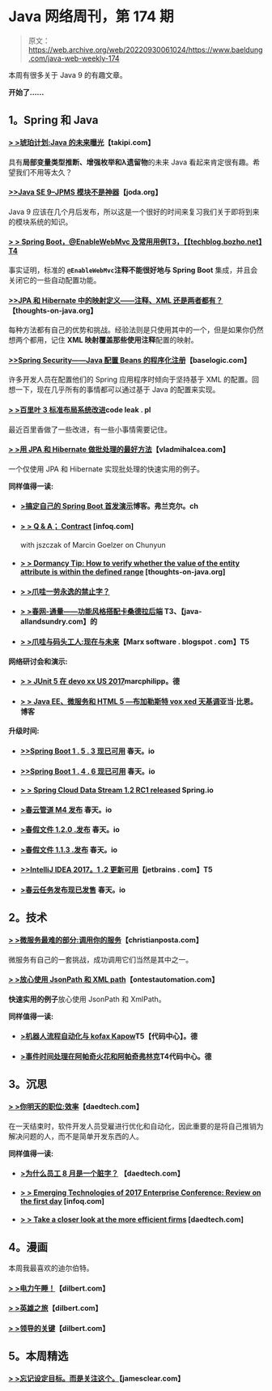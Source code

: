 # Java 网络周刊，第 174 期

> 原文：<https://web.archive.org/web/20220930061024/https://www.baeldung.com/java-web-weekly-174>

本周有很多关于 Java 9 的有趣文章。

**开始了……**

## 1。Spring 和 Java

#### [> >琥珀计划:Java 的未来曝光](https://web.archive.org/web/20220627180357/http://blog.takipi.com/project-amber-the-future-of-java-exposed/)【takipi.com】

具有**局部变量类型推断、增强枚举和λ遗留物**的未来 Java 看起来肯定很有趣。希望我们不用等太久？

#### [>>Java SE 9–JPMS 模块不是神器](https://web.archive.org/web/20220627180357/http://blog.joda.org/2017/04/java-se-9-jpms-modules-are-not-artifacts.html)【joda.org】

Java 9 应该在几个月后发布，所以这是一个很好的时间来复习我们关于即将到来的模块系统的知识。

#### [**> > Spring Boot，@EnableWebMvc 及常用用例**T3，【【techblog.bozho.net】T4](https://web.archive.org/web/20220627180357/https://techblog.bozho.net/spring-boot-enablewebmvc-common-use-cases/)

事实证明，标准的 **`@EnableWebMvc`注释不能很好地与 Spring Boot** 集成，并且会关闭它的一些自动配置功能。

#### [>>JPA 和 Hibernate 中的映射定义——注释、XML 还是两者都有？](https://web.archive.org/web/20220627180357/http://www.thoughts-on-java.org/mapping-definitions-jpa-hibernate-annotations-xml/)【thoughts-on-java.org】

每种方法都有自己的优势和挑战。经验法则是只使用其中的一个，但是如果你仍然想两个都用，记住 **XML 映射覆盖那些使用注释**配置的映射。

#### [**>>Spring Security——Java 配置 Beans 的程序化注册**](https://web.archive.org/web/20220627180357/https://www.baselogic.com/blog/spring-security-programmatic-registration-of-java-configuration-beans/)【baselogic.com】

许多开发人员在配置他们的 Spring 应用程序时倾向于坚持基于 XML 的配置。回想一下，现在几乎所有的事情都可以通过基于 Java 的配置来实现。

#### [> >百里叶 3 标准布局系统改进](https://web.archive.org/web/20220627180357/http://blog.codeleak.pl/2017/04/thymeleaf-3-standard-layout-system.html)code leak . pl

最近百里香做了一些改进，有一些小事情需要记住。

#### [**> >用 JPA 和 Hibernate 做批处理的最好方法**](https://web.archive.org/web/20220627180357/https://vladmihalcea.com/2017/04/25/the-best-way-to-do-batch-processing-with-jpa-and-hibernate/)【vladmihalcea.com】

一个仅使用 JPA 和 Hibernate 实现批处理的快速实用的例子。

**同样值得一读:**

*   #### [>搞定自己的 Spring Boot 首发演示](https://web.archive.org/web/20220627180357/https://blog.frankel.ch/fixing-own-spring-boot-starter-demo/#gsc.tab=0)博客。弗兰克尔。ch

*   #### [> > Q & A； Contract](https://web.archive.org/web/20220627180357/https://www.infoq.com/news/2017/04/spring-cloud-contract) [infoq.com]

    with jszczak of Marcin Goelzer on Chunyun
*   #### [> > Dormancy Tip: How to verify whether the value of the entity attribute is within the defined range](https://web.archive.org/web/20220627180357/http://www.thoughts-on-java.org/hibernate-tips-validate-entity-attribute-value-within-defined-range/) [thoughts-on-java.org]

*   #### [> >爪哇一劳永逸的禁止字？](https://web.archive.org/web/20220627180357/http://tomaszdziurko.com/2017/04/java-word-will-be-banned/)

*   #### [> >春网-通量——功能风格搭配卡桑德拉后端](https://web.archive.org/web/20220627180357/http://www.java-allandsundry.com/2017/04/spring-web-flux-functional-style-with.html) T3、【java-allandsundry.com】的

*   #### [> >爪哇与码头工人:现在与未来](https://web.archive.org/web/20220627180357/https://marxsoftware.blogspot.com/2017/04/java-and-docker.html)【Marx software . blogspot . com】T5

**网络研讨会和演示:**

*   #### [> > JUnit 5 在 devo xx US 2017](https://web.archive.org/web/20220627180357/http://www.marcphilipp.de/blog/2017/04/20/junit5-at-devoxx-us/)marcphilipp。德

*   #### [**> > Java EE、微服务和 HTML 5 —布加勒斯特** vox xed **天基调**](https://web.archive.org/web/20220627180357/http://adambien.blog/roller/abien/entry/java_ee_microservices_and_html)亚当·比恩。博客

**升级时间:**

*   #### [>>Spring Boot 1 . 5 . 3 现已可用](https://web.archive.org/web/20220627180357/https://spring.io/blog/2017/04/21/spring-boot-1-5-3-available-now) 春天。io

*   #### [>>Spring Boot 1 . 4 . 6 现已可用](https://web.archive.org/web/20220627180357/https://spring.io/blog/2017/04/20/spring-boot-1-4-6-available-now) 春天。io

*   #### [> > Spring Cloud Data Stream 1.2 RC1 released](https://web.archive.org/web/20220627180357/https://spring.io/blog/2017/04/20/spring-cloud-data-flow-1-2-rc1-released) Spring.io

*   #### [>春云管道 M4 发布](https://web.archive.org/web/20220627180357/https://spring.io/blog/2017/04/20/spring-cloud-pipelines-1-0-0-m4-released) 春天。io

*   #### [>春假文件 1.2.0 .发布](https://web.archive.org/web/20220627180357/https://spring.io/blog/2017/04/24/spring-rest-docs-1-2-0-release) 春天。io

*   #### [>春假文件 1.1.3 .发布](https://web.archive.org/web/20220627180357/https://spring.io/blog/2017/04/24/spring-rest-docs-1-1-3-release) 春天。io

*   #### [>>IntelliJ IDEA 2017。1 .2 更新可用](https://web.archive.org/web/20220627180357/https://blog.jetbrains.com/idea/2017/04/intellij-idea-2017-1-2-update-is-available/)【jetbrains . com】T5

*   #### [>春云任务发布现已发售](https://web.archive.org/web/20220627180357/https://spring.io/blog/2017/04/25/spring-cloud-task-1-2-0-release-is-now-available) 春天。io

## 2。技术

#### [> >微服务最难的部分:调用你的服务](https://web.archive.org/web/20220627180357/http://blog.christianposta.com/microservices/the-hardest-part-of-microservices-calling-your-services/)【christianposta.com】

微服务有自己的一套挑战，成功调用它们当然是其中之一。

#### [> >放心使用 JsonPath 和 XML path](https://web.archive.org/web/20220627180357/http://www.ontestautomation.com/using-jsonpath-and-xmlpath-in-rest-assured/)【ontestautomation.com】

**快速实用的例子**放心使用 JsonPath 和 XmlPath。

**同样值得一读:**

*   #### [>机器人流程自动化与 kofax Kapow](https://web.archive.org/web/20220627180357/https://blog.codecentric.de/en/2017/04/robotic-process-automation-kofax-kapow/)T5【代码中心】。德

*   #### [>事件时间处理在阿帕奇火花和阿帕奇弗林克](https://web.archive.org/web/20220627180357/https://blog.codecentric.de/en/2017/04/event-time-processing-apache-spark-apache-flink/)T4代码中心。德

## 3。沉思

#### [> >你明天的职位:效率](https://web.archive.org/web/20220627180357/http://www.daedtech.com/your-job-title-of-tomorrow-efficiencer/)【daedtech.com】

在一天结束时，软件开发人员受雇进行优化和自动化，因此重要的是将自己推销为解决问题的人，而不是简单开发东西的人。

**同样值得一读:**

*   #### [>为什么员工 8 月是一个脏字？](https://web.archive.org/web/20220627180357/http://www.daedtech.com/staff-aug-dirty-term/) 【daedtech.com】

*   #### [**> > Emerging Technologies of 2017 Enterprise Conference: Review on the first day**](https://web.archive.org/web/20220627180357/https://www.infoq.com/news/2017/04/day-one-philly-ete-2017?utm_campaign=infoq_content&utm_source=infoq&utm_medium=feed&utm_term=Java) [infoq.com]

*   #### [> > Take a closer look at the more efficient firms](https://web.archive.org/web/20220627180357/http://www.daedtech.com/closer-look-efficiencer-firm/) [daedtech.com]

## 4。漫画

本周我最喜欢的迪尔伯特。

#### [> >电力午睡！](https://web.archive.org/web/20220627180357/http://dilbert.com/strip/2014-02-17)【dilbert.com】

#### [> >英雄之旅](https://web.archive.org/web/20220627180357/http://dilbert.com/strip/2014-01-02)【dilbert.com】

#### [> >领导的关键](https://web.archive.org/web/20220627180357/http://dilbert.com/strip/2014-02-13)【dilbert.com】

## 5。本周精选

#### [> >忘记设定目标。而是关注这个。](https://web.archive.org/web/20220627180357/http://jamesclear.com/goals-systems)【jamesclear.com】